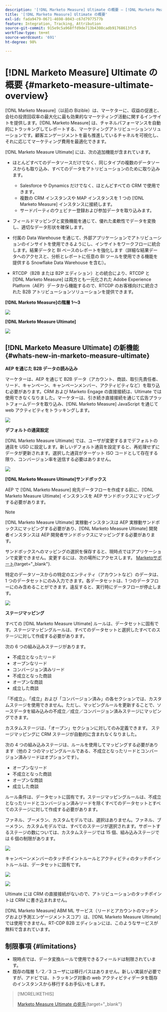 ```yaml
---
description: '[!DNL Marketo Measure] Ultimate の概要 — [!DNL Marketo Measure]'
title: '[!DNL Marketo Measure] Ultimate の概要'
exl-id: fada9479-0671-4698-8043-c67d7977577b
feature: Integration, Tracking, Attribution
source-git-commit: 915e9c5a968ffd9de713b4308cadb91768613fc5
workflow-type: tm+mt
source-wordcount: '691'
ht-degree: 98%

---
```


# [!DNL Marketo Measure] Ultimate の概要 {#marketo-measure-ultimate-overview}

[!DNL Marketo Measure]（以前の Bizible）は、マーケターに、収益の促進と、会社の投資回収率の最大化に最も効果的なマーケティング活動に関するインサイトを提供します。[!DNL Marketo Measure] は、チャネルパフォーマンスを自動的にトラッキングしてレポートする、マーケティングアトリビューションソリューションです。顧客エンゲージメントを最も推進しているチャネルを可視化し、それに応じてマーケティング費用を最適化できます。

[!DNL Marketo Measure Ultimate] には、次の追加機能が含まれています。

* ほとんどすべてのデータソースだけでなく、同じタイプの複数のデータソースからも取り込み、すべてのデータをアトリビューションのために取り込みます。
   * Salesforce や Dynamics だけでなく、ほとんどすべての CRM で使用できます。
   * 複数の CRM インスタンスや MAP インスタンスを 1 つの [!DNL Marketo Measure] インスタンスに接続します。
   * サードパーティのウェビナー登録および参加データを取り込みます。

* フィールドマッピングと変換機能を通じて、優れた柔軟性でデータを変換し、適切なデータ形状を確保します。

* 付属の Data Warehouse を通じて、外部アプリケーションでアトリビューションのインサイトを使用できるようにし、インサイトをワークフローに統合します。結果データと BI ベースのレポートを強化します（詳細な結果データへのアクセスと、分析とレポートに任意の BI ツールを使用できる機能を提供する Snowflake Data Warehouse を含む）。

* RTCDP（B2B または B2P エディション）との統合により、RTCDP と [!DNL Marketo Measure] は両方とも一元化された Adobe Experience Platform（AEP）データから機能するので、RTCDP のお客様向けに統合された B2B アトリビューションソリューションを提供できます。

**[!DNL Marketo Measure]の階層 1～3**

![](assets/marketo-measure-ultimate-overview-1.png)

**[!DNL Marketo Measure Ultimate]**

![](assets/marketo-measure-ultimate-overview-2.png)

## [!DNL Marketo Measure Ultimate] の新機能 {#whats-new-in-marketo-measure-ultimate}

**AEP を通じた B2B データの読み込み**

マーケターは、AEP を通じて B2B データ（アカウント、商談、取引先責任者、リード、キャンペーン、キャンペーンメンバー、アクティビティなど）を取り込む必要があります。CRM および Marketo Engage の直接接続は、Ultimate では使用できなくなりました。マーケターは、引き続き直接接続を通じて広告プラットフォームデータを取り込み、[!DNL Marketo Measure] JavaScript を通じて web アクティビティをトラッキングします。

![](assets/marketo-measure-ultimate-overview-3.png)

**デフォルトの通貨設定**

[!DNL Marketo Measure Ultimate] では、ユーザが変更するまでデフォルトの通貨を USD に設定します。新しいデフォルト通貨を設定すると、再処理せずにデータが更新されます。選択した通貨がターゲット ISO コードとして存在する限り、コンバージョン率を送信する必要はありません。

![](assets/marketo-measure-ultimate-overview-4.png)

**[!DNL Marketo Measure Ultimate]サンドボックス**

AEP で [!DNL Marketo Measure] 宛先データフローを作成する前に、[!DNL Marketo Measure Ultimate] インスタンスを AEP サンドボックスにマッピングする必要があります。

>[!NOTE]
>
>[!DNL Marketo Measure Ultimate] 実稼動インスタンスは AEP 実稼動サンドボックスにマッピングする必要があり、[!DNL Marketo Measure Ultimate] 開発者インスタンスは AEP 開発者サンドボックスにマッピングする必要があります。

サンドボックスへのマッピングの選択を保存すると、現時点ではアプリケーションで変更できません。変更するには、次の場所にアクセスします。 [Marketoサポート](https://nation.marketo.com/t5/support/ct-p/Support){target="_blank"}.

特定のデータソースからの特定のエンティティ（アカウントなど）のデータは、1 つのデータセットにのみ入力できます。各データセットは、1 つのデータフローにのみ含めることができます。違反すると、実行時にデータフローが停止します。

![](assets/marketo-measure-ultimate-overview-5.png)

**ステージマッピング**

すべての [!DNL Marketo Measure Ultimate] ルールは、データセットに固有です。ステージマッピングルールは、すべてのデータセットと選択したすべてのステージに対して作成する必要があります。

次の 6 つの組み込みステージがあります。

* 不成立となったリード
* オープンなリード
* コンバージョン済みリード
* 不成立となった商談
* オープンな商談
* 成立した商談

「不成立」、「成立」および「コンバージョン済み」の各セクションでは、カスタムステージを使用できません。ただし、マッピングルールを更新することで、ソースデータを組み込みの不成立／成立／コンバージョン済みステージにマッピングできます。

カスタムステージは、「オープン」セクションに対してのみ定義できます。
ステージマッピングに CRM ステージが自動的に含まれなくなりました。

次の 4 つの組み込みステージは、ルールを使用してマッピングする必要があります（他の 2 つのマッピングルールである、不成立となったリードとコンバージョン済みリードはオプションです）。

* オープンなリード
* 不成立となった商談
* オープンな商談
* 成立した商談

ルール条件は、データセットに固有です。ステージマッピングルールは、不成立となったリードとコンバージョン済みリードを除くすべてのデータセットとすべてのステージに対して作成する必要があります。

ファネル、ブーメラン、カスタムモデルでは、選択はありません。ファネル、ブーメラン、カスタムモデルでは、すべてのステージが選択されます。サポートするステージの数については、カスタムステージでは 15 個、組み込みステージでは 6 個の制限があります。

![](assets/marketo-measure-ultimate-overview-6.png)

キャンペーンメンバーのタッチポイントルールとアクティビティのタッチポイントルールは、データセットに固有です。

![](assets/marketo-measure-ultimate-overview-7.png)

![](assets/marketo-measure-ultimate-overview-8.png)

Ultimate には CRM の直接接続がないので、アトリビューションのタッチポイントは CRM に書き込まれません。

[!DNL Marketo Measure] ABM ML サービス（リードとアカウントのマッチングおよび予測エンゲージメントスコア）は、[!DNL Marketo Measure Ultimate] では使用できません。RT-CDP B2B エディションには、このようなサービスが無料で含まれています。

## 制限事項 {#limitations}

* 現時点では、データ変換ルールで使用できるフィールドは制限されています。
* 既存の階層 1／2／3 ユーザには移行パスはありません。新しい実装が必要ですが、アドビでは、トラッキング対象の web アクティビティデータを既存のインスタンスから移行するお手伝いをします。

>[!MORELIKETHIS]
>
>[Marketo Measure Ultimate の宛先](https://experienceleague.adobe.com/docs/experience-platform/destinations/catalog/adobe/marketo-measure-ultimate.html?lang=ja){target="_blank"}
